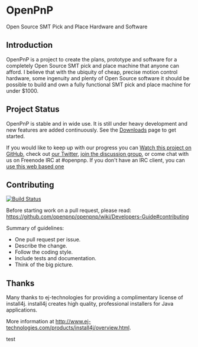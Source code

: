 # OpenPnP

Open Source SMT Pick and Place Hardware and Software

## Introduction

OpenPnP is a project to create the plans, prototype and software for a completely Open Source SMT
pick and place machine that anyone can afford. I believe that with the ubiquity of cheap, precise
motion control hardware, some ingenuity and plenty of Open Source software it should be possible
to build and own a fully functional SMT pick and place machine for under $1000.

## Project Status

OpenPnP is stable and in wide use. It is still under heavy development and new features are added continuously. See the [Downloads](http://openpnp.org/downloads) page to get started.

If you would like to keep up with our progress you can
[Watch this project on GitHub](http://github.com/openpnp/openpnp), check out
[our Twitter](http://twitter.com/openpnp), [join the discussion group](http://groups.google.com/group/openpnp),
or come chat with us on Freenode IRC at #openpnp. If you don't have an IRC client,
you can [use this web based one](http://webchat.freenode.net/?channels=openpnp)

## Contributing

[![Build Status](https://travis-ci.org/openpnp/openpnp.svg?branch=develop)](https://travis-ci.org/openpnp/openpnp)

Before starting work on a pull request, please read: https://github.com/openpnp/openpnp/wiki/Developers-Guide#contributing

Summary of guidelines:

* One pull request per issue.
* Describe the change.
* Follow the coding style.
* Include tests and documentation.
* Think of the big picture.

## Thanks

Many thanks to ej-technologies for providing a complimentary license of install4j. install4j
creates high quality, professional installers for Java applications.

More information at http://www.ej-technologies.com/products/install4j/overview.html.

test
